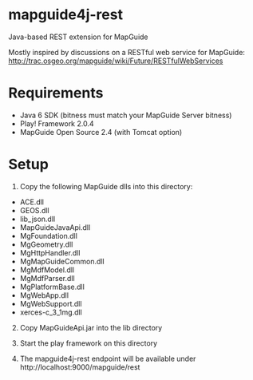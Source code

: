 mapguide4j-rest
===============

Java-based REST extension for MapGuide

Mostly inspired by discussions on a RESTful web service for MapGuide: http://trac.osgeo.org/mapguide/wiki/Future/RESTfulWebServices

Requirements
============
 - Java 6 SDK (bitness must match your MapGuide Server bitness)
 - Play! Framework 2.0.4
 - MapGuide Open Source 2.4 (with Tomcat option)

Setup
=====

1. Copy the following MapGuide dlls into this directory:

 - ACE.dll
 - GEOS.dll
 - lib_json.dll
 - MapGuideJavaApi.dll
 - MgFoundation.dll
 - MgGeometry.dll
 - MgHttpHandler.dll
 - MgMapGuideCommon.dll
 - MgMdfModel.dll
 - MgMdfParser.dll
 - MgPlatformBase.dll
 - MgWebApp.dll
 - MgWebSupport.dll
 - xerces-c_3_1mg.dll

2. Copy MapGuideApi.jar into the lib directory

3. Start the play framework on this directory

4. The mapguide4j-rest endpoint will be available under http://localhost:9000/mapguide/rest

